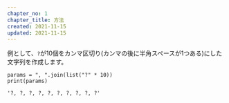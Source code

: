 ```yaml
---
chapter_no: 1
chapter_title: 方法
created: 2021-11-15
updated: 2021-11-15
---
```

例として、`?`が10個をカンマ区切り(カンマの後に半角スペースが1つある)にした文字列を作成します。
```
params = ", ".join(list("?" * 10))
print(params)
```
```output
'?, ?, ?, ?, ?, ?, ?, ?, ?, ?'
```
